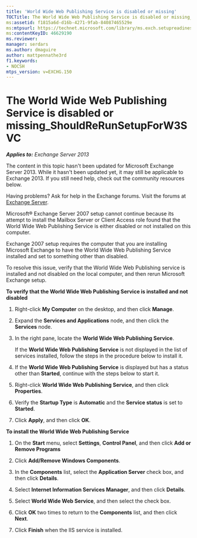 ```yaml
---
title: 'World Wide Web Publishing Service is disabled or missing'
TOCTitle: The World Wide Web Publishing Service is disabled or missing_ShouldReRunSetupForW3SVC
ms:assetid: f1815a6d-d16b-4271-9fab-84087465529e
ms:mtpsurl: https://technet.microsoft.com/library/ms.exch.setupreadiness.shouldrerunsetupforw3svc(v=EXCHG.150)
ms:contentKeyID: 46629190
ms.reviewer: 
manager: serdars
ms.author: dmaguire
author: mattpennathe3rd
f1.keywords:
- NOCSH
mtps_version: v=EXCHG.150
---
```


# The World Wide Web Publishing Service is disabled or missing\_ShouldReRunSetupForW3SVC

_**Applies to:** Exchange Server 2013_

The content in this topic hasn't been updated for Microsoft Exchange Server 2013. While it hasn't been updated yet, it may still be applicable to Exchange 2013. If you still need help, check out the community resources below.

Having problems? Ask for help in the Exchange forums. Visit the forums at [Exchange Server](https://go.microsoft.com/fwlink/p/?linkid=60612).

Microsoft® Exchange Server 2007 setup cannot continue because its attempt to install the Mailbox Server or Client Access role found that the World Wide Web Publishing Service is either disabled or not installed on this computer.

Exchange 2007 setup requires the computer that you are installing Microsoft Exchange to have the World Wide Web Publishing Service installed and set to something other than disabled.

To resolve this issue, verify that the World Wide Web Publishing service is installed and not disabled on the local computer, and then rerun Microsoft Exchange setup.

**To verify that the World Wide Web Publishing Service is installed and not disabled**

1. Right-click **My Computer** on the desktop, and then click **Manage**.

2. Expand the **Services and Applications** node, and then click the **Services** node.

3. In the right pane, locate the **World Wide Web Publishing Service**.

    If the **World Wide Web Publishing Service** is not displayed in the list of services installed, follow the steps in the procedure below to install it.

4. If the **World Wide Web Publishing Service** is displayed but has a status other than **Started**, continue with the steps below to start it.

5. Right-click **World Wide Web Publishing Service**, and then click **Properties**.

6. Verify the **Startup Type** is **Automatic** and the **Service status** is set to **Started**.

7. Click **Apply**, and then click **OK**.

**To install the World Wide Web Publishing Service**

1. On the **Start** menu, select **Settings**, **Control Panel**, and then click **Add or Remove Programs**

2. Click **Add/Remove Windows Components**.

3. In the **Components** list, select the **Application Server** check box, and then click **Details**.

4. Select **Internet Information Services Manager**, and then click **Details**.

5. Select **World Wide Web Service**, and then select the check box.

6. Click **OK** two times to return to the **Components** list, and then click **Next**.

7. Click **Finish** when the IIS service is installed.
